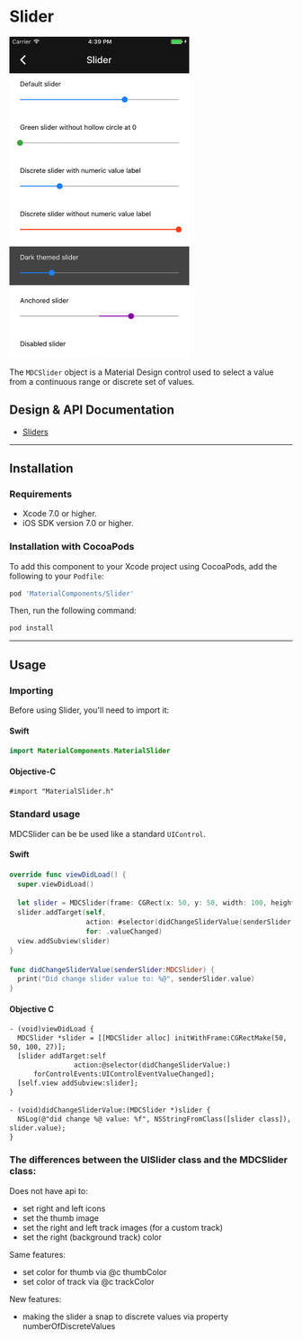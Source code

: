 <!--docs:
title:  "Slider"
layout: detail
section: components
excerpt: "The Slider component provides a Material Design control for selecting a value from a continuous range or discrete set of values."
-->

# Slider

<!--{% if site.link_to_site == "true" %}-->
<div class="article__asset article__asset--screenshot">
  <img src="docs/assets/slider.png" alt="Slider" width="320">
</div>
<!--{% else %}
<div class="article__asset article__asset--screenshot" markdown="1">
  <video src="docs/assets/slider.mp4" autoplay loop></video>
</div>
{% endif %}-->

The `MDCSlider` object is a Material Design control used to select a value from a continuous range
or discrete set of values.
<!--{: .article__intro }-->

## Design & API Documentation

<ul class="icon-list">
  <li class="icon-spec"><a href="https://www.google.com/design/spec/components/sliders.html">Sliders</a></li>
</ul>

- - -

## Installation

### Requirements

- Xcode 7.0 or higher.
- iOS SDK version 7.0 or higher.


### Installation with CocoaPods

To add this component to your Xcode project using CocoaPods, add the following to your `Podfile`:

~~~ bash
pod 'MaterialComponents/Slider'
~~~

Then, run the following command:

~~~ bash
pod install
~~~


- - -


## Usage

### Importing

Before using Slider, you'll need to import it:

<!--<div class="material-code-render" markdown="1">-->
#### Swift
~~~ swift
import MaterialComponents.MaterialSlider
~~~

#### Objective-C

~~~ objc
#import "MaterialSlider.h"
~~~
<!--</div>-->

### Standard usage

MDCSlider can be be used like a standard `UIControl`.

<!--<div class="material-code-render" markdown="1">-->
#### Swift

~~~ swift
override func viewDidLoad() {
  super.viewDidLoad()

  let slider = MDCSlider(frame: CGRect(x: 50, y: 50, width: 100, height: 27))
  slider.addTarget(self,
                   action: #selector(didChangeSliderValue(senderSlider:)),
                   for: .valueChanged)
  view.addSubview(slider)
}

func didChangeSliderValue(senderSlider:MDCSlider) {
  print("Did change slider value to: %@", senderSlider.value)
}
~~~

#### Objective C

~~~ objc
- (void)viewDidLoad {
  MDCSlider *slider = [[MDCSlider alloc] initWithFrame:CGRectMake(50, 50, 100, 27)];
  [slider addTarget:self
                action:@selector(didChangeSliderValue:)
      forControlEvents:UIControlEventValueChanged];
  [self.view addSubview:slider];
}

- (void)didChangeSliderValue:(MDCSlider *)slider {
  NSLog(@"did change %@ value: %f", NSStringFromClass([slider class]), slider.value);
}
~~~
<!--</div>-->

### The differences between the UISlider class and the MDCSlider class:

Does not have api to:

- set right and left icons
- set the thumb image
- set the right and left track images (for a custom track)
- set the right (background track) color

Same features:

- set color for thumb via @c thumbColor
- set color of track via @c trackColor

New features:

- making the slider a snap to discrete values via property numberOfDiscreteValues
